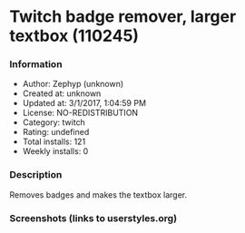 # Twitch badge remover, larger textbox (110245)

### Information
- Author: Zephyp (unknown)
- Created at: unknown
- Updated at: 3/1/2017, 1:04:59 PM
- License: NO-REDISTRIBUTION
- Category: twitch
- Rating: undefined
- Total installs: 121
- Weekly installs: 0


### Description
Removes badges and makes the textbox larger.


### Screenshots (links to userstyles.org)



